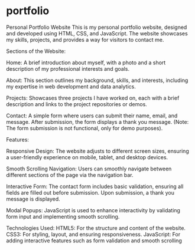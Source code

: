 # portfolio

Personal Portfolio Website
This is my personal portfolio website, designed and developed using HTML, CSS, and JavaScript. The website showcases my skills, projects, and provides a way for visitors to contact me.

Sections of the Website:

Home: A brief introduction about myself, with a photo and a short description of my professional interests and goals.

About: This section outlines my background, skills, and interests, including my expertise in web development and data analytics.

Projects: Showcases three projects I have worked on, each with a brief description and links to the project repositories or demos.

Contact: A simple form where users can submit their name, email, and message. After submission, the form displays a thank you message. (Note: The form submission is not functional, only for demo purposes).


Features:

Responsive Design: The website adjusts to different screen sizes, ensuring a user-friendly experience on mobile, tablet, and desktop devices.

Smooth Scrolling Navigation: Users can smoothly navigate between different sections of the page via the navigation bar.

Interactive Form: The contact form includes basic validation, ensuring all fields are filled out before submission. Upon submission, a thank you message is displayed.

Modal Popups: JavaScript is used to enhance interactivity by validating form input and implementing smooth scrolling.


Technologies Used:
HTML5: For the structure and content of the website.
CSS3: For styling, layout, and ensuring responsiveness.
JavaScript: For adding interactive features such as form validation and smooth scrolling
